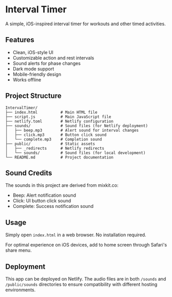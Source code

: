 # Interval Timer

A simple, iOS-inspired interval timer for workouts and other timed activities.

## Features

- Clean, iOS-style UI
- Customizable action and rest intervals
- Sound alerts for phase changes
- Dark mode support
- Mobile-friendly design
- Works offline

## Project Structure

```
IntervalTimer/
├── index.html          # Main HTML file
├── script.js           # Main JavaScript file
├── netlify.toml        # Netlify configuration
├── sounds/             # Sound files (for Netlify deployment)
│   ├── beep.mp3        # Alert sound for interval changes
│   ├── click.mp3       # Button click sound
│   └── complete.mp3    # Completion sound
├── public/             # Static assets
│   ├── _redirects      # Netlify redirects
│   └── sounds/         # Sound files (for local development)
└── README.md           # Project documentation
```

## Sound Credits

The sounds in this project are derived from mixkit.co:
- Beep: Alert notification sound
- Click: UI button click sound
- Complete: Success notification sound

## Usage

Simply open `index.html` in a web browser. No installation required.

For optimal experience on iOS devices, add to home screen through Safari's share menu.

## Deployment

This app can be deployed on Netlify. The audio files are in both `/sounds` and `/public/sounds` directories to ensure compatibility with different hosting environments.
